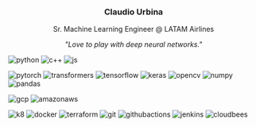 <h3 align="center"> Claudio Urbina </h3>
<p align="center"> Sr. Machine Learning Engineer @ LATAM Airlines</p>
<p align="center"><i>"Love to play with deep neural networks."</i></p>

![python](https://img.shields.io/badge/code-Python-informational?logo=python&logoColor=white&color=3776AB) ![c++](https://img.shields.io/badge/code-C++-informational?logo=cplusplus&logoColor=white&color=00599C) ![js](https://img.shields.io/badge/code-JavaScript-informational?logo=javascript&logoColor=white&color=F7DF1E)

![pytorch](https://img.shields.io/badge/PyTorch-informational?logo=pytorch&logoColor=white&color=EE4C2C) ![transformers](https://img.shields.io/badge/🤗_Transformers-yellow) ![tensorflow](https://img.shields.io/badge/Tensorflow-informational?logo=tensorflow&logoColor=white&color=FF6F00) ![keras](https://img.shields.io/badge/Keras-informational?logo=keras&logoColor=white&color=D00000) ![opencv](https://img.shields.io/badge/OpenCV-informational?logo=opencv&logoColor=white&color=5C3EE8) ![numpy](https://img.shields.io/badge/NumPy-informational?logo=numpy&logoColor=white&color=013243) ![pandas](https://img.shields.io/badge/Pandas-informational?logo=pandas&logoColor=white&color=150458) 

![gcp](https://img.shields.io/badge/cloud-GCP-informational?logo=googlecloud&logoColor=white&color=4285F4) ![amazonaws](https://img.shields.io/badge/cloud-AWS-informational?logo=amazonaws&logoColor=white&color=232F3E) 

![k8](https://img.shields.io/badge/Kubernetes-informational?logo=kubernetes&logoColor=white&color=326CE5) ![docker](https://img.shields.io/badge/Docker-informational?logo=docker&logoColor=white&color=2496ED) ![terraform](https://img.shields.io/badge/Terraform-informational?logo=terraform&logoColor=white&color=7B42BC) ![git](https://img.shields.io/badge/Git-informational?logo=git&logoColor=white&color=F05032) ![githubactions](https://img.shields.io/badge/GitHub_Actions-informational?logo=githubactions&logoColor=white&color=2088FF) ![jenkins](https://img.shields.io/badge/Jenkins-informational?logo=jenkins&logoColor=white&color=D24939) ![cloudbees](https://img.shields.io/badge/CloudBees-informational?logo=cloudbees&logoColor=white&color=1997B5) 